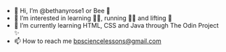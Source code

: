 - 👋 Hi, I’m @bethanyrose1 or Bee 🐝
- 👀 I’m interested in learning 👩‍💻, running 🏃‍♀️ and lifting 💪
- 🌱 I’m currently learning HTML, CSS and Java through The Odin Project ✨
- 📫 How to reach me bpsciencelessons@gmail.com

<!---
bethanyrose1/bethanyrose1 is a ✨ special ✨ repository because its `README.md` (this file) appears on your GitHub profile.
You can click the Preview link to take a look at your changes.
--->
